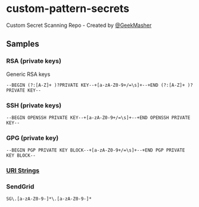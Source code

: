 # custom-pattern-secrets

Custom Secret Scanning Repo - Created by [@GeekMasher](https://github.com/geekmasher)


## Samples

### RSA (private keys)

Generic RSA keys

```
--BEGIN (?:[A-Z]+ )?PRIVATE KEY--+[a-zA-Z0-9+/=\s]+--+END (?:[A-Z]+ )?PRIVATE KEY--
```

### SSH (private keys)

```
--BEGIN OPENSSH PRIVATE KEY--+[a-zA-Z0-9+/=\s]+--+END OPENSSH PRIVATE KEY--
```

### GPG (private key)

```
--BEGIN PGP PRIVATE KEY BLOCK--+[a-zA-Z0-9+/=\s]+--+END PGP PRIVATE KEY BLOCK--
```

### [URI Strings](./uri)


### SendGrid

```
SG\.[a-zA-Z0-9-]*\.[a-zA-Z0-9-]*
```
